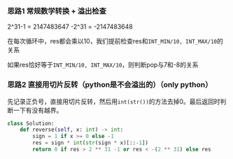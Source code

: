### 思路1 常规数学转换 + 溢出检查

2^31-1 = 2147483647
-2^31 = -2147483648

在每次循环中，res都会乘以10，我们提前检查res和`INT_MIN/10, INT_MAX/10`的关系

如果res恰好等于`INT_MIN/10, INT_MAX/10`，则判断pop与7和-8的关系

### 思路2 直接用切片反转（python是不会溢出的）（only python）

先记录正负号，直接用切片反转，然后用`int(str())`的方法去掉0。最后返回时判断一下有没有越界。


```python
class Solution:
    def reverse(self, x: int) -> int:
        sign = 1 if x >= 0 else -1
        res = sign * int(str(sign * x)[::-1])
        return 0 if res > 2 ** 31 -1 or res < -(2 ** 31) else res
```
